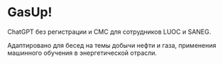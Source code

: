 # GasUp!
ChatGPT без регистрации и СМС для сотрудников LUOC и SANEG.

Адаптировано для бесед на темы добычи нефти и газа, применения машинного обучения в энергетической отрасли.
